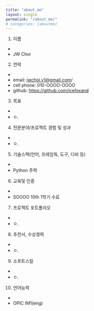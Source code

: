 ```yaml
---
title: "about_me"
layout: single
permalink: "/about_me/"
# categories: [aboutme]
---
```


1. 이름
-
- JW Choi


2. 연락
-
- email: jwchoi.v1@gmail.com/
- cell phone: 010-OOOO-OOOO
- github: https://github.com/icefoxand 


3. 목표
-
- ㅇ.


4. 전문분야/프로젝트 경험 및 성과
-
- ㅇ.


5. 기술스택(언어, 프레임웍, 도구, 디비 등)
-
- Python 주력


6. 교육및 인증
-
- SOOOO 10th 1학기 수료


7. 프로젝트 포트폴리오
-
- ㅇ.


8. 추천서, 수상경력
-
- ㅇ.


9. 소프트스킬
-
- ㅇ.

10. 언어능력
-
- OPIC IM1(eng)